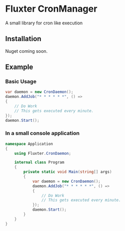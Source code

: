# Fluxter CronManager
A small library for cron like execution

## Installation
Nuget coming soon.

## Example
### Basic Usage
```csharp
var daemon = new CronDaemon();
daemon.AddJob("* * * * * *", () =>
{
    // Do Work
    // This gets executed every minute.
});
daemon.Start();
```

### In a small console application

```csharp
namespace Application
{
    using Fluxter.CronDaemon;

    internal class Program
    {
        private static void Main(string[] args)
        {
            var daemon = new CronDaemon();
            daemon.AddJob("* * * * * *", () =>
            {
                // Do Work
                // This gets executed every minute.
            });
            daemon.Start();
        }
    }
}
```
